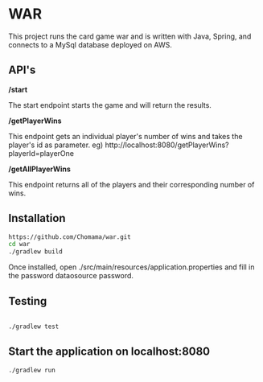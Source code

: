 # WAR

This project runs the card game war and is written with Java, Spring, and connects to a MySql database deployed on AWS.


## API's

**/start**

The start endpoint starts the game and will return the results. 

**/getPlayerWins**

This endpoint gets an individual player's number of wins and takes the player's id as parameter.
eg) http://localhost:8080/getPlayerWins?playerId=playerOne

**/getAllPlayerWins**

This endpoint returns all of the players and their corresponding number of wins.

## Installation 

```bash
https://github.com/Chomama/war.git
cd war
./gradlew build
```
Once installed, open ./src/main/resources/application.properties and fill in the password dataosource password.

## Testing

```bash

./gradlew test

```

## Start the application on localhost:8080

```
./gradlew run

```

